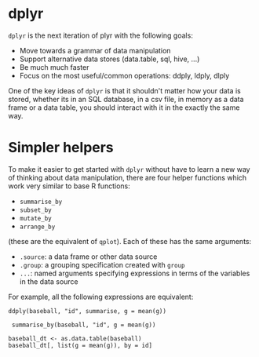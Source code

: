 # dplyr

`dplyr` is the next iteration of plyr with the following goals:

* Move towards a grammar of data manipulation
* Support alternative data stores (data.table, sql, hive, ...)
* Be much much faster
* Focus on the most useful/common operations: ddply, ldply, dlply

One of the key ideas of `dplyr` is that it shouldn't matter how your data is stored, whether its in an SQL database, in a csv file, in memory as a data frame or a data table, you should interact with it in the exactly the same way. 

# Simpler helpers

To make it easier to get started with `dplyr` without have to learn a new way of thinking about data manipulation, there are four helper functions which work very similar to base R functions:

* `summarise_by`
* `subset_by`
* `mutate_by`
* `arrange_by`

(these are the equivalent of `qplot`).  Each of these has the same arguments:

* `.source`: a data frame or other data source
* `.group`: a grouping specification created with `group`
* `...`: named arguments specifying expressions in terms of the variables in the data source

For example, all the following expressions are equivalent:

    ddply(baseball, "id", summarise, g = mean(g))
   
     summarise_by(baseball, "id", g = mean(g))

    baseball_dt <- as.data.table(baseball)
    baseball_dt[, list(g = mean(g)), by = id]


